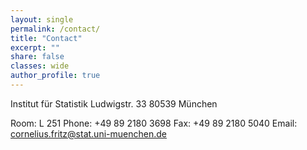 ```yaml
---
layout: single
permalink: /contact/
title: "Contact"
excerpt: ""
share: false
classes: wide
author_profile: true
---
```


Institut für Statistik
Ludwigstr. 33
80539 München

Room: L 251
Phone: +49 89 2180 3698
Fax: +49 89 2180 5040
Email: cornelius.fritz@stat.uni-muenchen.de